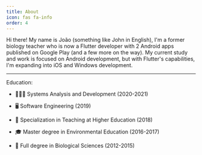 ```yaml
---
title: About
icon: fas fa-info
order: 4
---
```


Hi there! My name is João (something like John in English), I'm a former biology teacher who is now a Flutter developer with 2 Android apps published on Google Play (and a few more on the way). My current study and work is focused on Android development, but with Flutter's capabilities, I'm expanding into iOS and Windows development.

---

Education:

* 🧑🏻‍💻 Systems Analysis and Development (2020-2021)

* 🖥️ Software Engineering (2019)

* 🏫 Specialization in Teaching at Higher Education (2018)

* 🎓 Master degree in Environmental Education (2016-2017)

* 🍃 Full degree in Biological Sciences (2012-2015)
